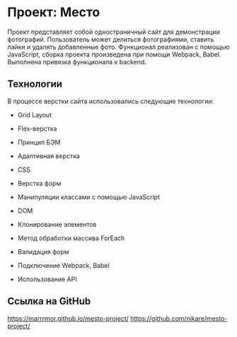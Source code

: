 # Проект: Место

Проект представляет собой одностраничный сайт для демонстрации фотографий. Пользователь может делиться фотографиями, ставить лайки и удалять добавленные фото. Функционал реализован с помощью JavaScript, сборка проекта произведена при помощи Webpack, Babel. Выполнена привязка функционала к backend.

## Технологии

В процессе верстки сайта использовались следующие технологии:

- Grid Layout

- Flex-верстка

- Принцип БЭМ

- Адаптивная верстка

- CSS

- Верстка форм

- Манипуляции классами с помощью JavaScript

- DOM

- Клонирование элементов

- Метод обработки массива ForEach

- Валидация форм

- Подключение Webpack, Babel

- Использование API

## Ссылка на GitHub

https://marrrmor.github.io/mesto-project/
https://github.com/nikare/mesto-project/
